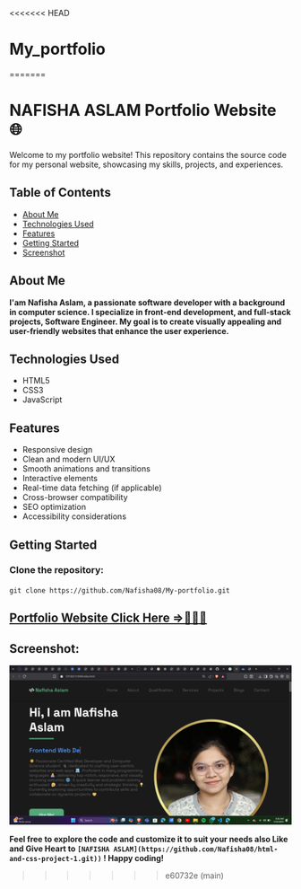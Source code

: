 <<<<<<< HEAD
# My_portfolio
=======
# NAFISHA ASLAM Portfolio Website 🌐

Welcome to my portfolio website! This repository contains the source code for my personal website, showcasing my skills, projects, and experiences.

## Table of Contents

- [About Me](#about-me)
- [Technologies Used](#technologies-used)
- [Features](#features)
- [Getting Started](#getting-started)
- [Screenshot](#screenshot)

## About Me

**I'am Nafisha Aslam, a passionate software developer with a background in computer science. I specialize in front-end development, and full-stack projects, Software Engineer. My goal is to create visually appealing and user-friendly websites that enhance the user experience.**

## Technologies Used

- HTML5
- CSS3
- JavaScript

## Features

- Responsive design
- Clean and modern UI/UX
- Smooth animations and transitions
- Interactive elements
- Real-time data fetching (if applicable)
- Cross-browser compatibility
- SEO optimization
- Accessibility considerations

## Getting Started

### Clone the repository: 
`git clone https://github.com/Nafisha08/My-portfolio.git`

## [Portfolio Website Click Here =>💁‍♂️🚀]( https://nafisha08.github.io/My_portfolio/)

## Screenshot:
![image](Screenshot.img.png)

**Feel free to explore the code and customize it to suit your needs also Like and Give Heart to `[NAFISHA ASLAM](https://github.com/Nafisha08/html-and-css-project-1.git))` ! Happy coding!**
>>>>>>> e60732e (main)
